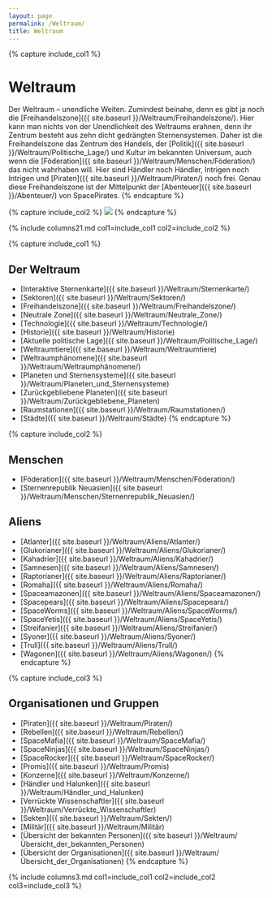 ```yaml
---
layout: page
permalink: /Weltraum/
title: Weltraum
---
```


{% capture include_col1 %}

# Weltraum

Der Weltraum – unendliche Weiten. Zumindest beinahe, denn es gibt ja noch die [Freihandelszone]({{ site.baseurl }}/Weltraum/Freihandelszone/). Hier kann man nichts von der Unendlichkeit des Weltraums erahnen, denn ihr Zentrum besteht aus zehn dicht gedrängten Sternensystemen. Daher ist die Freihandelszone das Zentrum des Handels, der [Politik]({{ site.baseurl }}/Weltraum/Politische_Lage/) und Kultur im bekannten Universum, auch wenn die [Föderation]({{ site.baseurl }}/Weltraum/Menschen/Föderation/) das nicht wahrhaben will. Hier sind Händler noch Händler, Intrigen noch Intrigen und [Piraten]({{ site.baseurl }}/Weltraum/Piraten/) noch frei. Genau diese Freihandelszone ist der Mittelpunkt der [Abenteuer]({{ site.baseurl }}/Abenteuer/) von SpacePirates.
{% endcapture %}

{% capture include_col2 %}
<a href="{{ site.baseurl }}/Weltraum/Sternenkarte/"><img class="max-w" src="{{ site.baseurl }}/assets/images/sternenkarte-quadrat.png"/></a>
{% endcapture %}

{% include columns21.md col1=include_col1 col2=include_col2 %}

{% capture include_col1 %}

## Der Weltraum

- [Interaktive Sternenkarte]({{ site.baseurl }}/Weltraum/Sternenkarte/)
- [Sektoren]({{ site.baseurl }}/Weltraum/Sektoren/)
- [Freihandelszone]({{ site.baseurl }}/Weltraum/Freihandelszone/)
- [Neutrale Zone]({{ site.baseurl }}/Weltraum/Neutrale_Zone/)
- [Technologie]({{ site.baseurl }}/Weltraum/Technologie/)
- [Historie]({{ site.baseurl }}/Weltraum/Historie)
- [Aktuelle politische Lage]({{ site.baseurl }}/Weltraum/Politische_Lage/)
- [Weltraumtiere]({{ site.baseurl }}/Weltraum/Weltraumtiere)
- [Weltraumphänomene]({{ site.baseurl }}/Weltraum/Weltraumphänomene/)
- [Planeten und Sternensysteme]({{ site.baseurl }}/Weltraum/Planeten_und_Sternensysteme)
- [Zurückgebliebene Planeten]({{ site.baseurl }}/Weltraum/Zurückgebliebene_Planeten)
- [Raumstationen]({{ site.baseurl }}/Weltraum/Raumstationen/)
- [Städte]({{ site.baseurl }}/Weltraum/Städte)
{% endcapture %}

{% capture include_col2 %}

## Menschen

- [Föderation]({{ site.baseurl }}/Weltraum/Menschen/Föderation/)
- [Sternenrepublik Neuasien]({{ site.baseurl }}/Weltraum/Menschen/Sternenrepublik_Neuasien/)

## Aliens

- [Atlanter]({{ site.baseurl }}/Weltraum/Aliens/Atlanter/)
- [Glukorianer]({{ site.baseurl }}/Weltraum/Aliens/Glukorianer/)
- [Kahadrier]({{ site.baseurl }}/Weltraum/Aliens/Kahadrier/)
- [Samnesen]({{ site.baseurl }}/Weltraum/Aliens/Samnesen/)
- [Raptorianer]({{ site.baseurl }}/Weltraum/Aliens/Raptorianer/)
- [Romaha]({{ site.baseurl }}/Weltraum/Aliens/Romaha/)
- [Spaceamazonen]({{ site.baseurl }}/Weltraum/Aliens/Spaceamazonen/)
- [Spacepears]({{ site.baseurl }}/Weltraum/Aliens/Spacepears/)
- [SpaceWorms]({{ site.baseurl }}/Weltraum/Aliens/SpaceWorms/)
- [SpaceYetis]({{ site.baseurl }}/Weltraum/Aliens/SpaceYetis/)
- [Streifanier]({{ site.baseurl }}/Weltraum/Aliens/Streifanier/)
- [Syoner]({{ site.baseurl }}/Weltraum/Aliens/Syoner/)
- [Trull]({{ site.baseurl }}/Weltraum/Aliens/Trull/)
- [Wagonen]({{ site.baseurl }}/Weltraum/Aliens/Wagonen/)
{% endcapture %}

{% capture include_col3 %}

## Organisationen und Gruppen

- [Piraten]({{ site.baseurl }}/Weltraum/Piraten/)
- [Rebellen]({{ site.baseurl }}/Weltraum/Rebellen/)
- [SpaceMafia]({{ site.baseurl }}/Weltraum/SpaceMafia/)
- [SpaceNinjas]({{ site.baseurl }}/Weltraum/SpaceNinjas/)
- [SpaceRocker]({{ site.baseurl }}/Weltraum/SpaceRocker/)
- [Promis]({{ site.baseurl }}/Weltraum/Promis)
- [Konzerne]({{ site.baseurl }}/Weltraum/Konzerne/)
- [Händler und Halunken]({{ site.baseurl }}/Weltraum/Händler_und_Halunken)
- [Verrückte Wissenschaftler]({{ site.baseurl }}/Weltraum/Verrückte_Wissenschaftler)
- [Sekten]({{ site.baseurl }}/Weltraum/Sekten/)
- [Militär]({{ site.baseurl }}/Weltraum/Militär)
- [Übersicht der bekannten Personen]({{ site.baseurl }}/Weltraum/Übersicht_der_bekannten_Personen)
- [Übersicht der Organisationen]({{ site.baseurl }}/Weltraum/Übersicht_der_Organisationen)
{% endcapture %}

{% include columns3.md col1=include_col1 col2=include_col2 col3=include_col3 %}
